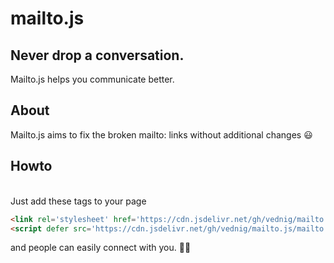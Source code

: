 # mailto.js
## Never drop a conversation.
  Mailto.js helps you communicate better.<BR />
## About  
  Mailto.js aims to fix the broken mailto: links without additional changes 😃<br />
## Howto
  <br />
  Just add these tags to your page
  
  ```html
<link rel='stylesheet' href='https://cdn.jsdelivr.net/gh/vednig/mailto.js/mailto.css'>
<script defer src='https://cdn.jsdelivr.net/gh/vednig/mailto.js/mailto.min.js'></script>
  ```
  and people can easily connect with you. 📧😃
  
